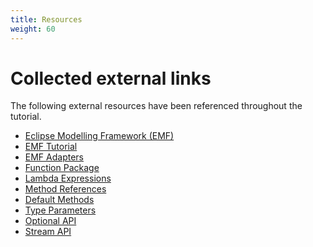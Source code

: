 ```yaml
---
title: Resources
weight: 60
---
```


# Collected external links

The following external resources have been referenced throughout the tutorial.

- [Eclipse Modelling Framework (EMF)]
- [EMF Tutorial]
- [EMF Adapters]
- [Function Package]
- [Lambda Expressions]
- [Method References]
- [Default Methods]
- [Type Parameters]
- [Optional API]
- [Stream API]

[eclipse modelling framework (emf)]: https://www.eclipse.org/modeling/emf/
[emf tutorial]: https://eclipsesource.com/blogs/tutorials/emf-tutorial/
[emf adapters]: https://download.eclipse.org/modeling/emf/emf/javadoc/2.4.2/org/eclipse/emf/common/notify/Adapter.html
[function package]: https://docs.oracle.com/en/java/javase/11/docs/api/java.base/java/util/function/package-summary.html
[lambda expressions]: https://docs.oracle.com/javase/tutorial/java/javaOO/lambdaexpressions.html
[method references]: https://docs.oracle.com/javase/tutorial/java/javaOO/methodreferences.html
[default methods]: https://docs.oracle.com/javase/tutorial/java/IandI/defaultmethods.html
[type parameters]: https://docs.oracle.com/javase/tutorial/java/generics/index.html
[optional api]: https://docs.oracle.com/en/java/javase/11/docs/api/java.base/java/util/Optional.html
[stream api]: https://docs.oracle.com/en/java/javase/11/docs/api/java.base/java/util/stream/package-summary.html
